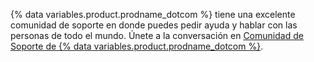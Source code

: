 {% data variables.product.prodname_dotcom %} tiene una excelente comunidad de soporte en donde puedes pedir ayuda y hablar con las personas de todo el mundo. Únete a la conversación en [Comunidad de Soporte de {% data variables.product.prodname_dotcom %}](https://github.community/).
